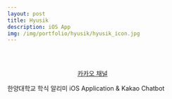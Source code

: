 ```yaml
---
layout: post
title: Hyusik
description: iOS App
img: /img/portfolio/hyusik/hyusik_icon.jpg
---
```


<div class="col three caption">
	<a href="https://apps.apple.com/kr/app/id1171567802?mt=8" style="display:inline-block;overflow:hidden;background:url(https://linkmaker.itunes.apple.com/en-us/badge-lrg.svg?releaseDate=2016-11-08&kind=iossoftware&bubble=apple_music) no-repeat;width:135px;height:40px;margin:10px;"></a>
	<a href="https://pf.kakao.com/_Zxokxku">카카오 채널</a>
</div>

한양대학교 학식 알리미 iOS Application & Kakao Chatbot


<div class="img_row">
	<img class="col one" src="{{ site.baseurl }}/img/portfolio/hyusik/hyusik_1.jpeg" alt="" title="screenshot1 image"/>
	<img class="col one" src="{{ site.baseurl }}/img/portfolio/hyusik/hyusik_2.jpeg" alt="" title="screenshot2 image"/>
</div>
